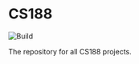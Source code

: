 # CS188
 ![Build](https://github.com/SQMah/CS188/workflows/Build/badge.svg)
 
 The repository for all CS188 projects.
 
